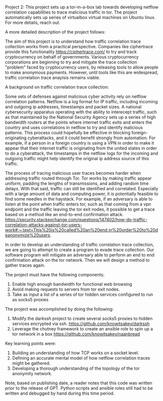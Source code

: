 Project 2: 
This project sets up a tor-in-a-box lab towards developing netflow correlation capabilities to trace malicious traffic in tor. The project automatically sets up series of virtualbox virtual machines on Ubuntu linux.
For more details, reach out.

A more detailed description of the project follows:


The aim of this project is to understand how traffic correlation trace collection works from a practical perspective. Companies like ciphertrace provide this functionality https://ciphertrace.com/ to try and track cryptocurrency on behalf of governments. Various cryptocurrency corporations are beginning to try and mitigate the trace collection "problem" faced by cryptocurrency users, by releasing tools to allow people to make anonymous payments. However, until tools like this are widespread, traffic correlation trace anaylsis remains viable.

A background on traffic correlation trace collection:

Some sets of defenses against malicious cyber activity rely on netflow correlation patterns. Netflow is a log format for IP traffic, including incoming and outgoing ip addresses, timestamps and packet sizes. A national cybersecurity apparatus operating with the ability to interecept traffic, such as that maintained by the National Security Agency sets up a series of high bandwidth routers at the points where internet traffic exits and enters the country and uses correlations in netflow to try and identify malicious patterns. This process could hopefully be effective in blocking foreign-originating cyberattacks, and it could benefit strongly from automation.
For example, if a person in a foreign country is using a VPN in order to make it appear that their internet traffic is originating from the united states in order to do a cyberattack, the timestamps in the netflow logs for the incoming and outgoing traffic might help identify the original ip address source of this traffic.

The process of tracing malicious user traces becomes harder when addressing traffic routed through Tor. Tor works by making traffic appear uniform, padding the lengths of transmissions, and adding random time delays. With that said, traffic can still be identified and correlated. Especially with a large amount of data and computing power, it is potentially feasible to find some needles in the haystack. For example, if an adversary is able to listen at the point when traffic enters tor, such as that coming from a vpn endpoint and the traffic leaving the tor exit nodes, it possible to get a trace based on a method like an end-to-end confirmation attack. https://security.stackexchange.com/questions/147402/how-do-traffic-correlation-attacks-against-tor-users-work#:~:text=This%20is%20called%20an%20end,in%20order%20to%20deanonymize%20users.


In order to develop an understanding of traffic correlation trace collection, we are going to attempt to create a program to evade trace collection. Our software program will mitigate an adversary able to perform an end to end confirmation attack on the tor network. Then we will design a method to gather traces again.

The project must have the following components:

1. Enable high enough bandwidth for functional web browsing
2. Avoid making requests to servers from tor exit nodes.
3. Take as input a list of a series of tor hidden services configured to run as socks5 proxies

The project was accomplished by doing the following:

1. Modify the darkssh project to create several socks5 proxies to hidden services encrypted via ssh. https://github.com/knowitsakey/darkssh
2. Leverage the chutney framework to create an ansible role to spin up a tor network in a box https://github.com/knowitsakey/naanbread

Key learning points were:

1. Building an understanding of how TCP works on a socket level.
2. Defining an accurate mental model of how netflow correlation traces might be gathered.
3. Developing a thorough understanding of the topology of the tor anonymity network.


Note, based on publishing date, a reader notes that this code was written prior to the release of GPT. Python scripts and ansible roles still had to be written and debugged by hand during this time period.

